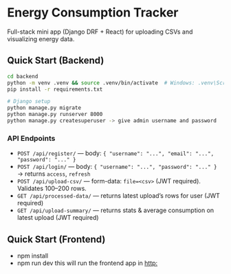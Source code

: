 # Energy Consumption Tracker

Full-stack mini app (Django DRF + React) for uploading CSVs and visualizing energy data.

## Quick Start (Backend)
```bash
cd backend
python -m venv .venv && source .venv/bin/activate  # Windows: .venv\Scripts\activate
pip install -r requirements.txt

# Django setup
python manage.py migrate
python manage.py runserver 8000
python manage.py createsuperuser -> give admin username and password
```

### API Endpoints
- `POST /api/register/` — body: `{ "username": "...", "email": "...", "password": "..." }`
- `POST /api/login/` — body: `{ "username": "...", "password": "..." }` → returns `access`, `refresh`
- `POST /api/upload-csv/` — form-data: `file=<csv>` (JWT required). Validates 100–200 rows.
- `GET /api/processed-data/` — returns latest upload’s rows for user (JWT required)
- `GET /api/upload-summary/` — returns stats & average consumption on latest upload (JWT required)

## Quick Start (Frontend)
 - npm install
 - npm run dev
 this will run the frontend app in [http:](http://127.0.0.1:5173/)
